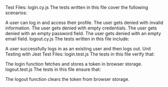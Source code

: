 Test Files:
login.cy.js
The tests written in this file cover the following scenarios:

A user can log in and access their profile.
The user gets denied with invalid information.
The user gets denied with empty credentials.
The user gets denied with an empty password field.
The user gets denied with an empty email field.
logout.cy.js
The tests written in this file include:

A user successfully logs in as an existing user and then logs out.
Unit Testing with Jest
Test Files:
login.test.js
The tests in this file verify that:

The login function fetches and stores a token in browser storage.
logout.test.js
The tests in this file ensure that:

The logout function clears the token from browser storage.
